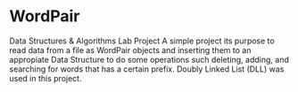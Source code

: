 # WordPair
Data Structures &amp; Algorithms Lab Project
A simple project its purpose to read data from a file as WordPair objects and inserting them to an appropiate Data Structure to do some operations such deleting, adding, and searching for words that has a certain prefix. Doubly Linked List (DLL) was used in this project.
